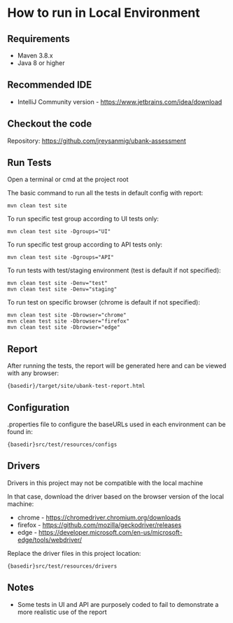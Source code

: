 # How to run in Local Environment

## Requirements
- Maven 3.8.x
- Java 8 or higher

## Recommended IDE
- IntelliJ Community version - https://www.jetbrains.com/idea/download

## Checkout the code
Repository: https://github.com/jreysanmig/ubank-assessment


## Run Tests
Open a terminal or cmd at the project root

The basic command to run all the tests in default config with report:
```shell
mvn clean test site
```
To run specific test group according to UI tests only:
```shell
mvn clean test site -Dgroups="UI"
```
To run specific test group according to API tests only:
```shell
mvn clean test site -Dgroups="API"
```
To run tests with test/staging environment (test is default if not specified):
```shell
mvn clean test site -Denv="test"
mvn clean test site -Denv="staging"
```
To run test on specific browser (chrome is default if not specified):
```shell
mvn clean test site -Dbrowser="chrome"
mvn clean test site -Dbrowser="firefox"
mvn clean test site -Dbrowser="edge"
```

## Report
After running the tests, the report will be generated here and can be viewed with any browser:
```shell
{basedir}/target/site/ubank-test-report.html
```

## Configuration
.properties file to configure the baseURLs used in each environment can be found in:
```shell
{basedir}src/test/resources/configs
```

## Drivers
Drivers in this project may not be compatible with the local machine

In that case, download the driver based on the browser version of the local machine:
- chrome - https://chromedriver.chromium.org/downloads
- firefox - https://github.com/mozilla/geckodriver/releases
- edge - https://developer.microsoft.com/en-us/microsoft-edge/tools/webdriver/

Replace the driver files in this project location:
```shell
{basedir}src/test/resources/drivers
```

## Notes
- Some tests in UI and API are purposely coded to fail to demonstrate a more realistic use of the report
